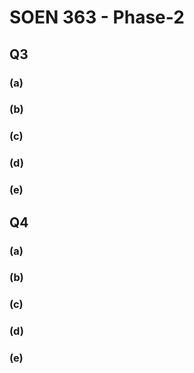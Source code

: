 # SOEN 363 - Phase-2

## Q3

### (a)
### (b)
### (c)
### (d)
### (e)


## Q4

### (a)
### (b)
### (c)
### (d)
### (e)

